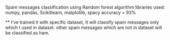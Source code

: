 Spam messages classification using Random forest algorithm
libraries used: numpy, pandas, Scikitlearn, matplotlib, spacy
accuracy = 93%


**
I've trained it with specific dataset, It will classify spam messages only which I used in dataset.
other spam messages which are not in dataset will be classified as ham.
